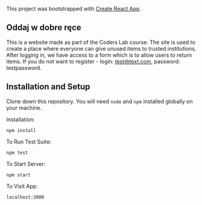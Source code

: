 This project was bootstrapped with [Create React App](https://github.com/facebook/create-react-app).

## Oddaj w dobre ręce

This is a website made as part of the Coders Lab course. The site is used to create a place where everyone can give unused items to trusted institutions. After logging in, we have access to a form which is to allow users to return items. If you do not want to register - login: test@text.com, password: testpassword.

## Installation and Setup
Clone down this repository. You will need `node` and `npm` installed globally on your machine.  

Installation:

`npm install`  

To Run Test Suite:  

`npm test`  

To Start Server:

`npm start`  

To Visit App:

`localhost:3000`  


